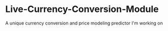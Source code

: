 # Live-Currency-Conversion-Module
A unique currency conversion and price modeling predictor I'm working on
